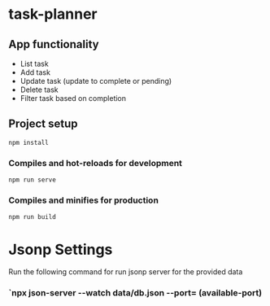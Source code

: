 # task-planner
## App functionality
- List task
- Add task
- Update task (update to complete or pending)
- Delete task
- Filter task based on completion 

## Project setup

```
npm install
```

### Compiles and hot-reloads for development

```
npm run serve
```

### Compiles and minifies for production

```
npm run build
```

# Jsonp Settings

Run the following command for run jsonp server for the provided data

### `npx json-server --watch data/db.json --port= (available-port)
